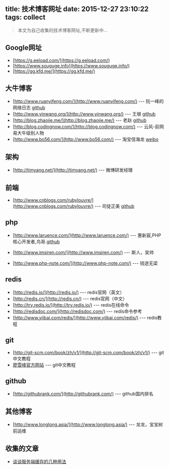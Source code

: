title: 技术博客网址
date: 2015-12-27 23:10:22
tags: collect
---
> 本文为自己收集的技术博客网址,不断更新中...

## Google网址
- [https://g.eeload.com/](https://g.eeload.com/)
- [https://www.souguge.info](https://www.souguge.info/)
- [https://gg.kfd.me/](https://gg.kfd.me/)

## 大牛博客
- [http://www.ruanyifeng.com/](http://www.ruanyifeng.com/) --- 阮一峰的网络日志 [github](https://github.com/ruanyf)
- [http://www.yinwang.org/](http://www.yinwang.org/) --- 王垠 [github](https://github.com/yinwang0)
- [http://blog.zhaojie.me/](http://blog.zhaojie.me/) --- 老赵 [github](https://github.com/JeffreyZhao)
- [http://blog.codingnow.com/](http://blog.codingnow.com/) --- 云风-前网易大牛级别人物
- [http://www.bo56.com/](http://www.bo56.com/) --- 淘宝信海龙 [weibo](http://weibo.com/p/1005051644884037)

## 架构
- [http://timyang.net/](http://timyang.net/) --- 微博研发经理

## 前端
- [http://www.cnblogs.com/rubylouvre/](http://www.cnblogs.com/rubylouvre/) --- 司徒正美 [github](https://github.com/RubyLouvre)

## php
- [http://www.laruence.com/](http://www.laruence.com/) --- 惠新宸,PHP核心开发者,鸟哥.[github](https://github.com/laruence)

- [http://www.imsiren.com/](http://www.imsiren.com/) --- 斯人，吴帅
- [http://www.php-note.com/](http://www.php-note.com/) --- 钱途无梁

## redis
- [http://redis.io/](http://redis.io/) --- redis官网（英文）
- [http://redis.cn/](http://redis.cn/) --- redis官网（中文）
- [http://try.redis.io/](http://try.redis.io/) --- redis在线命令
- [http://redisdoc.com/](http://redisdoc.com/) --- redis命令参考
- [http://www.yiibai.com/redis/](http://www.yiibai.com/redis/) --- redis教程

## git
- [http://git-scm.com/book/zh/v1/](http://git-scm.com/book/zh/v1/) --- git中文教程
- [廖雪峰官方网站](http://www.liaoxuefeng.com/wiki/0013739516305929606dd18361248578c67b8067c8c017b000) --- git中文教程

## github
- [http://githubrank.com/](http://githubrank.com/) --- github国内排名

## 其他博客
- [http://www.longlong.asia/](http://www.longlong.asia/) --- 龙龙，宝宝树前运维

## 收集的文章
- [谈谈服务端缓存的几种用法](http://iammutex.com/html/y2015/2235.html)

